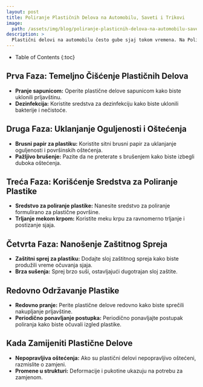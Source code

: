 ```yaml
---
layout: post
title: Poliranje Plastičnih Delova na Automobilu, Saveti i Trikovi
image: 
  path: /assets/img/blog/poliranje-plasticnih-delova-na-automobilu-saveti-i-trikovi_poliranje-auta-ba.png
description: >
  Plastični delovi na automobilu često gube sjaj tokom vremena. Na PoliranjeAutа.ba pronađite korisne savete za pravilno poliranje plastike i očuvanje njenog izgleda.
---
```



- Table of Contents
{:toc}


## Prva Faza: Temeljno Čišćenje Plastičnih Delova

- **Pranje sapunicom:** Operite plastične delove sapunicom kako biste uklonili prljavštinu.
- **Dezinfekcija:** Koristite sredstva za dezinfekciju kako biste uklonili bakterije i nečistoće.

## Druga Faza: Uklanjanje Oguljenosti i Oštećenja

- **Brusni papir za plastiku:** Koristite sitni brusni papir za uklanjanje oguljenosti i površinskih oštećenja.
- **Pažljivo brušenje:** Pazite da ne preterate s brušenjem kako biste izbegli duboka oštećenja.

## Treća Faza: Korišćenje Sredstva za Poliranje Plastike

- **Sredstvo za poliranje plastike:** Nanesite sredstvo za poliranje formulirano za plastične površine.
- **Trljanje mekom krpom:** Koristite meku krpu za ravnomerno trljanje i postizanje sjaja.

## Četvrta Faza: Nanošenje Zaštitnog Spreja

- **Zaštitni sprej za plastiku:** Dodajte sloj zaštitnog spreja kako biste produžili vreme očuvanja sjaja.
- **Brza sušenja:** Sprej brzo suši, ostavljajući dugotrajan sloj zaštite.

## Redovno Održavanje Plastike

- **Redovno pranje:** Perite plastične delove redovno kako biste sprečili nakupljanje prljavštine.
- **Periodično ponavljanje postupka:** Periodično ponavljajte postupak poliranja kako biste očuvali izgled plastike.

## Kada Zamijeniti Plastične Delove

- **Nepopravljiva oštećenja:** Ako su plastični delovi nepopravljivo oštećeni, razmislite o zamjeni.
- **Promene u strukturi:** Deformacije i pukotine ukazuju na potrebu za zamjenom.